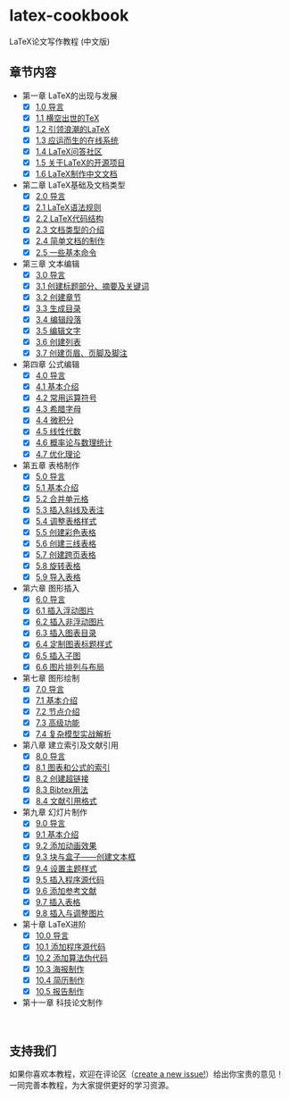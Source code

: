 # latex-cookbook

LaTeX论文写作教程 (中文版)

## 章节内容

- 第一章 LaTeX的出现与发展
  - [x] [1.0 导言](https://nbviewer.jupyter.org/github/xinychen/latex-cookbook/blob/main/chapter-1/section0.ipynb)
  - [x] [1.1 横空出世的TeX](https://nbviewer.jupyter.org/github/xinychen/latex-cookbook/blob/main/chapter-1/section1.ipynb)
  - [x] [1.2 引领浪潮的LaTeX](https://nbviewer.jupyter.org/github/xinychen/latex-cookbook/blob/main/chapter-1/section2.ipynb)
  - [x] [1.3 应运而生的在线系统](https://nbviewer.jupyter.org/github/xinychen/latex-cookbook/blob/main/chapter-1/section3.ipynb)
  - [x] [1.4 LaTeX问答社区](https://nbviewer.jupyter.org/github/xinychen/latex-cookbook/blob/main/chapter-1/section4.ipynb)
  - [x] [1.5 关于LaTeX的开源项目](https://nbviewer.jupyter.org/github/xinychen/latex-cookbook/blob/main/chapter-1/section5.ipynb)
  - [x] [1.6 LaTeX制作中文文档](https://nbviewer.jupyter.org/github/xinychen/latex-cookbook/blob/main/chapter-1/section6.ipynb)
- 第二章 LaTeX基础及文档类型
  - [x] [2.0 导言](https://nbviewer.jupyter.org/github/xinychen/latex-cookbook/blob/main/chapter-2/section0.ipynb)
  - [x] [2.1 LaTeX语法规则](https://nbviewer.jupyter.org/github/xinychen/latex-cookbook/blob/main/chapter-2/section1.ipynb)
  - [x] [2.2 LaTeX代码结构](https://nbviewer.jupyter.org/github/xinychen/latex-cookbook/blob/main/chapter-2/section2.ipynb)
  - [x] [2.3 文档类型的介绍](https://nbviewer.jupyter.org/github/xinychen/latex-cookbook/blob/main/chapter-2/section3.ipynb)
  - [x] [2.4 简单文档的制作](https://nbviewer.jupyter.org/github/xinychen/latex-cookbook/blob/main/chapter-2/section4.ipynb)
  - [x] [2.5 一些基本命令](https://nbviewer.jupyter.org/github/xinychen/latex-cookbook/blob/main/chapter-2/section5.ipynb)
- 第三章 文本编辑
  - [x] [3.0 导言](https://nbviewer.jupyter.org/github/xinychen/latex-cookbook/blob/main/chapter-3/section0.ipynb)
  - [x] [3.1 创建标题部分、摘要及关键词](https://nbviewer.jupyter.org/github/xinychen/latex-cookbook/blob/main/chapter-3/section1.ipynb)
  - [x] [3.2 创建章节](https://nbviewer.jupyter.org/github/xinychen/latex-cookbook/blob/main/chapter-3/section2.ipynb)
  - [x] [3.3 生成目录](https://nbviewer.jupyter.org/github/xinychen/latex-cookbook/blob/main/chapter-3/section3.ipynb)
  - [x] [3.4 编辑段落](https://nbviewer.jupyter.org/github/xinychen/latex-cookbook/blob/main/chapter-3/section4.ipynb)
  - [x] [3.5 编辑文字](https://nbviewer.jupyter.org/github/xinychen/latex-cookbook/blob/main/chapter-3/section5.ipynb)
  - [x] [3.6 创建列表](https://nbviewer.jupyter.org/github/xinychen/latex-cookbook/blob/main/chapter-3/section6.ipynb)
  - [x] [3.7 创建页眉、页脚及脚注](https://nbviewer.jupyter.org/github/xinychen/latex-cookbook/blob/main/chapter-3/section7.ipynb)
- 第四章 公式编辑
  - [x] [4.0 导言](https://nbviewer.jupyter.org/github/xinychen/latex-cookbook/blob/main/chapter-4/section0.ipynb)
  - [x] [4.1 基本介绍](https://nbviewer.jupyter.org/github/xinychen/latex-cookbook/blob/main/chapter-4/section1.ipynb)
  - [x] [4.2 常用运算符号](https://nbviewer.jupyter.org/github/xinychen/latex-cookbook/blob/main/chapter-4/section2.ipynb)
  - [x] [4.3 希腊字母](https://nbviewer.jupyter.org/github/xinychen/latex-cookbook/blob/main/chapter-4/section3.ipynb)
  - [x] [4.4 微积分](https://nbviewer.jupyter.org/github/xinychen/latex-cookbook/blob/main/chapter-4/section4.ipynb)
  - [x] [4.5 线性代数](https://nbviewer.jupyter.org/github/xinychen/latex-cookbook/blob/main/chapter-4/section5.ipynb)
  - [x] [4.6 概率论与数理统计](https://nbviewer.jupyter.org/github/xinychen/latex-cookbook/blob/main/chapter-4/section6.ipynb)
  - [x] [4.7 优化理论](https://nbviewer.jupyter.org/github/xinychen/latex-cookbook/blob/main/chapter-4/section7.ipynb)
- 第五章 表格制作
  - [x] [5.0 导言](https://nbviewer.jupyter.org/github/xinychen/latex-cookbook/blob/main/chapter-5/section0.ipynb)
  - [x] [5.1 基本介绍](https://nbviewer.jupyter.org/github/xinychen/latex-cookbook/blob/main/chapter-5/section1.ipynb)
  - [x] [5.2 合并单元格](https://nbviewer.jupyter.org/github/xinychen/latex-cookbook/blob/main/chapter-5/section2.ipynb)
  - [x] [5.3 插入斜线及表注](https://nbviewer.jupyter.org/github/xinychen/latex-cookbook/blob/main/chapter-5/section3.ipynb)
  - [x] [5.4 调整表格样式](https://nbviewer.jupyter.org/github/xinychen/latex-cookbook/blob/main/chapter-5/section4.ipynb)
  - [x] [5.5 创建彩色表格](https://nbviewer.jupyter.org/github/xinychen/latex-cookbook/blob/main/chapter-5/section5.ipynb)
  - [x] [5.6 创建三线表格](https://nbviewer.jupyter.org/github/xinychen/latex-cookbook/blob/main/chapter-5/section6.ipynb)
  - [x] [5.7 创建跨页表格](https://nbviewer.jupyter.org/github/xinychen/latex-cookbook/blob/main/chapter-5/section7.ipynb)
  - [x] [5.8 旋转表格](https://nbviewer.jupyter.org/github/xinychen/latex-cookbook/blob/main/chapter-5/section8.ipynb)
  - [x] [5.9 导入表格](https://nbviewer.jupyter.org/github/xinychen/latex-cookbook/blob/main/chapter-5/section9.ipynb)
- 第六章 图形插入
  - [x] [6.0 导言](https://nbviewer.jupyter.org/github/xinychen/latex-cookbook/blob/main/chapter-6/section0.ipynb)
  - [x] [6.1 插入浮动图片](https://nbviewer.jupyter.org/github/xinychen/latex-cookbook/blob/main/chapter-6/section1.ipynb)
  - [x] [6.2 插入非浮动图片](https://nbviewer.jupyter.org/github/xinychen/latex-cookbook/blob/main/chapter-6/section2.ipynb)
  - [x] [6.3 插入图表目录](https://nbviewer.jupyter.org/github/xinychen/latex-cookbook/blob/main/chapter-6/section3.ipynb)
  - [x] [6.4 定制图表标题样式](https://nbviewer.jupyter.org/github/xinychen/latex-cookbook/blob/main/chapter-6/section4.ipynb)
  - [x] [6.5 插入子图](https://nbviewer.jupyter.org/github/xinychen/latex-cookbook/blob/main/chapter-6/section5.ipynb)
  - [x] [6.6 图片排列与布局](https://nbviewer.jupyter.org/github/xinychen/latex-cookbook/blob/main/chapter-6/section6.ipynb)
- 第七章 图形绘制
  - [x] [7.0 导言](https://nbviewer.jupyter.org/github/xinychen/latex-cookbook/blob/main/chapter-7/section0.ipynb)
  - [x] [7.1 基本介绍](https://nbviewer.jupyter.org/github/xinychen/latex-cookbook/blob/main/chapter-7/section1.ipynb)
  - [x] [7.2 节点介绍](https://nbviewer.jupyter.org/github/xinychen/latex-cookbook/blob/main/chapter-7/section2.ipynb)
  - [x] [7.3 高级功能](https://nbviewer.jupyter.org/github/xinychen/latex-cookbook/blob/main/chapter-7/section3.ipynb)
  - [x] [7.4 复杂模型实战解析](https://nbviewer.jupyter.org/github/xinychen/latex-cookbook/blob/main/chapter-7/section4.ipynb)
- 第八章 建立索引及文献引用
  - [x] [8.0 导言](https://nbviewer.jupyter.org/github/xinychen/latex-cookbook/blob/main/chapter-8/section0.ipynb)
  - [x] [8.1 图表和公式的索引](https://nbviewer.jupyter.org/github/xinychen/latex-cookbook/blob/main/chapter-8/section1.ipynb)
  - [x] [8.2 创建超链接](https://nbviewer.jupyter.org/github/xinychen/latex-cookbook/blob/main/chapter-8/section2.ipynb)
  - [x] [8.3 Bibtex用法](https://nbviewer.jupyter.org/github/xinychen/latex-cookbook/blob/main/chapter-8/section3.ipynb)
  - [x] [8.4 文献引用格式](https://nbviewer.jupyter.org/github/xinychen/latex-cookbook/blob/main/chapter-8/section4.ipynb)
- 第九章 幻灯片制作
  - [x] [9.0 导言](https://nbviewer.jupyter.org/github/xinychen/latex-cookbook/blob/main/chapter-9/section0.ipynb)
  - [x] [9.1 基本介绍](https://nbviewer.jupyter.org/github/xinychen/latex-cookbook/blob/main/chapter-9/section1.ipynb)
  - [x] [9.2 添加动画效果](https://nbviewer.jupyter.org/github/xinychen/latex-cookbook/blob/main/chapter-9/section2.ipynb)
  - [x] [9.3 块与盒子——创建文本框](https://nbviewer.jupyter.org/github/xinychen/latex-cookbook/blob/main/chapter-9/section3.ipynb)
  - [x] [9.4 设置主题样式](https://nbviewer.jupyter.org/github/xinychen/latex-cookbook/blob/main/chapter-9/section4.ipynb)
  - [x] [9.5 插入程序源代码](https://nbviewer.jupyter.org/github/xinychen/latex-cookbook/blob/main/chapter-9/section5.ipynb)
  - [x] [9.6 添加参考文献](https://nbviewer.jupyter.org/github/xinychen/latex-cookbook/blob/main/chapter-9/section6.ipynb)
  - [x] [9.7 插入表格](https://nbviewer.jupyter.org/github/xinychen/latex-cookbook/blob/main/chapter-9/section7.ipynb)
  - [x] [9.8 插入与调整图片](https://nbviewer.jupyter.org/github/xinychen/latex-cookbook/blob/main/chapter-9/section8.ipynb)
- 第十章 LaTeX进阶
  - [x] [10.0 导言](https://nbviewer.jupyter.org/github/xinychen/latex-cookbook/blob/main/chapter-10/section0.ipynb)
  - [x] [10.1 添加程序源代码](https://nbviewer.jupyter.org/github/xinychen/latex-cookbook/blob/main/chapter-10/section1.ipynb)
  - [x] [10.2 添加算法伪代码](https://nbviewer.jupyter.org/github/xinychen/latex-cookbook/blob/main/chapter-10/section2.ipynb)
  - [x] [10.3 海报制作](https://nbviewer.jupyter.org/github/xinychen/latex-cookbook/blob/main/chapter-10/section3.ipynb)
  - [x] [10.4 简历制作](https://nbviewer.jupyter.org/github/xinychen/latex-cookbook/blob/main/chapter-10/section4.ipynb)
  - [x] [10.5 报告制作](https://nbviewer.jupyter.org/github/xinychen/latex-cookbook/blob/main/chapter-10/section5.ipynb)
- 第十一章 科技论文制作

<br>

## 支持我们

如果你喜欢本教程，欢迎在评论区（[create a new issue!](https://github.com/xinychen/latex-cookbook/issues)）给出你宝贵的意见！一同完善本教程，为大家提供更好的学习资源。

